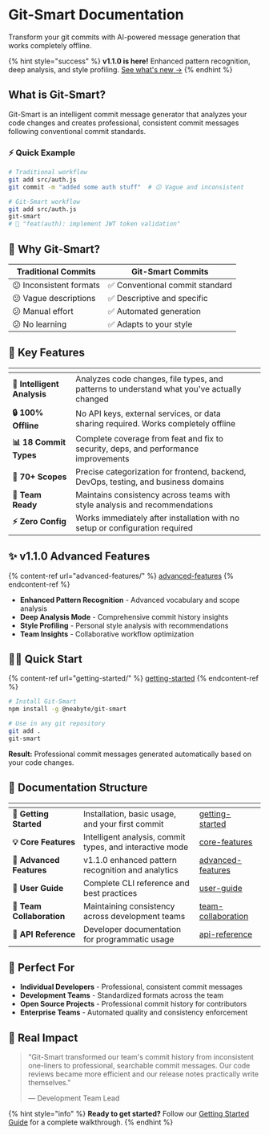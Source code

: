 # Git-Smart Documentation

Transform your git commits with AI-powered message generation that works completely offline.

{% hint style="success" %}
**v1.1.0 is here!** Enhanced pattern recognition, deep analysis, and style profiling. [See what's new →](advanced-features/)
{% endhint %}

## What is Git-Smart?

Git-Smart is an intelligent commit message generator that analyzes your code changes and creates professional, consistent commit messages following conventional commit standards.

### ⚡ Quick Example

```bash
# Traditional workflow
git add src/auth.js
git commit -m "added some auth stuff"  # 😕 Vague and inconsistent

# Git-Smart workflow  
git add src/auth.js
git-smart
# 🎯 "feat(auth): implement JWT token validation"
```

## 🎯 Why Git-Smart?

| Traditional Commits | Git-Smart Commits |
| --- | --- |
| 😕 Inconsistent formats | ✅ Conventional commit standard |
| 😕 Vague descriptions | ✅ Descriptive and specific |
| 😕 Manual effort | ✅ Automated generation |
| 😕 No learning | ✅ Adapts to your style |

## 🚀 Key Features

<table data-view="cards"><thead><tr><th></th><th></th><th data-hidden data-card-cover data-type="files"></th></tr></thead><tbody><tr><td><strong>🤖 Intelligent Analysis</strong></td><td>Analyzes code changes, file types, and patterns to understand what you've actually changed</td><td></td></tr><tr><td><strong>🔒 100% Offline</strong></td><td>No API keys, external services, or data sharing required. Works completely offline</td><td></td></tr><tr><td><strong>📊 18 Commit Types</strong></td><td>Complete coverage from feat and fix to security, deps, and performance improvements</td><td></td></tr><tr><td><strong>🎯 70+ Scopes</strong></td><td>Precise categorization for frontend, backend, DevOps, testing, and business domains</td><td></td></tr><tr><td><strong>👥 Team Ready</strong></td><td>Maintains consistency across teams with style analysis and recommendations</td><td></td></tr><tr><td><strong>⚡ Zero Config</strong></td><td>Works immediately after installation with no setup or configuration required</td><td></td></tr></tbody></table>

## ✨ v1.1.0 Advanced Features

{% content-ref url="advanced-features/" %}
[advanced-features](advanced-features/)
{% endcontent-ref %}

- **Enhanced Pattern Recognition** - Advanced vocabulary and scope analysis
- **Deep Analysis Mode** - Comprehensive commit history insights
- **Style Profiling** - Personal style analysis with recommendations  
- **Team Insights** - Collaborative workflow optimization

## 🏃‍♂️ Quick Start

{% content-ref url="getting-started/" %}
[getting-started](getting-started/)
{% endcontent-ref %}

```bash
# Install Git-Smart
npm install -g @neabyte/git-smart

# Use in any git repository
git add .
git-smart
```

**Result:** Professional commit messages generated automatically based on your code changes.

## 📖 Documentation Structure

<table data-view="cards"><thead><tr><th></th><th></th><th data-hidden data-card-target data-type="content-ref"></th></tr></thead><tbody><tr><td><strong>🚀 Getting Started</strong></td><td>Installation, basic usage, and your first commit</td><td><a href="getting-started/">getting-started</a></td></tr><tr><td><strong>💡 Core Features</strong></td><td>Intelligent analysis, commit types, and interactive mode</td><td><a href="core-features/">core-features</a></td></tr><tr><td><strong>🧠 Advanced Features</strong></td><td>v1.1.0 enhanced pattern recognition and analytics</td><td><a href="advanced-features/">advanced-features</a></td></tr><tr><td><strong>📘 User Guide</strong></td><td>Complete CLI reference and best practices</td><td><a href="user-guide/">user-guide</a></td></tr><tr><td><strong>👥 Team Collaboration</strong></td><td>Maintaining consistency across development teams</td><td><a href="team-collaboration/">team-collaboration</a></td></tr><tr><td><strong>🔧 API Reference</strong></td><td>Developer documentation for programmatic usage</td><td><a href="api-reference/">api-reference</a></td></tr></tbody></table>

## 🎯 Perfect For

- **Individual Developers** - Professional, consistent commit messages
- **Development Teams** - Standardized formats across the team  
- **Open Source Projects** - Professional commit history for contributors
- **Enterprise Teams** - Automated quality and consistency enforcement

## 🌟 Real Impact

> "Git-Smart transformed our team's commit history from inconsistent one-liners to professional, searchable commit messages. Our code reviews became more efficient and our release notes practically write themselves." 
> 
> — Development Team Lead

{% hint style="info" %}
**Ready to get started?** Follow our [Getting Started Guide](getting-started/) for a complete walkthrough.
{% endhint %}